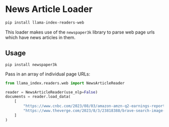 # News Article Loader

```bash
pip install llama-index-readers-web
```

This loader makes use of the `newspaper3k` library to parse web page urls which have news
articles in them.

## Usage

```
pip install newspaper3k
```

Pass in an array of individual page URLs:

```python
from llama_index.readers.web import NewsArticleReader

reader = NewsArticleReader(use_nlp=False)
documents = reader.load_data(
    [
        "https://www.cnbc.com/2023/08/03/amazon-amzn-q2-earnings-report-2023.html",
        "https://www.theverge.com/2023/8/3/23818388/brave-search-image-video-results-privacy-index",
    ]
)
```
